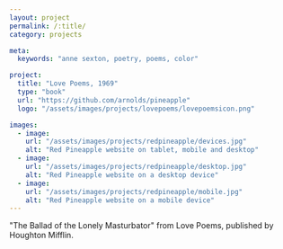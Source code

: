 ```yaml
---
layout: project
permalink: /:title/
category: projects

meta:
  keywords: "anne sexton, poetry, poems, color"

project:
  title: "Love Poems, 1969"
  type: "book"
  url: "https://github.com/arnolds/pineapple"
  logo: "/assets/images/projects/lovepoems/lovepoemsicon.png"

images:
  - image:
    url: "/assets/images/projects/redpineapple/devices.jpg"
    alt: "Red Pineapple website on tablet, mobile and desktop"
  - image:
    url: "/assets/images/projects/redpineapple/desktop.jpg"
    alt: "Red Pineapple website on a desktop device"
  - image:
    url: "/assets/images/projects/redpineapple/mobile.jpg"
    alt: "Red Pineapple website on a mobile device"
---
```

<p>"The Ballad of the Lonely Masturbator" from Love Poems, published by Houghton Mifflin.</p>

